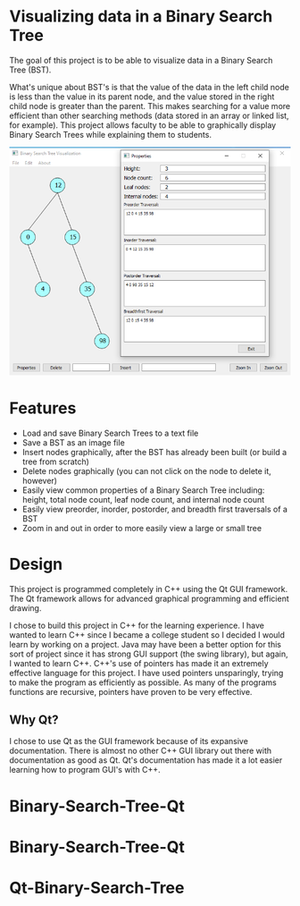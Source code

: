 # Visualizing data in a Binary Search Tree
The goal of this project is to be able to visualize data in a Binary Search Tree (BST). 

What's unique about BST's is that the value of the data in the left child node is less than the value in its parent node, and the value stored in the right child node is greater than the parent. This makes searching for a value more efficient than other searching methods (data stored in an array or linked list, for example). 
This project allows faculty to be able to graphically display Binary Search Trees while explaining them to students.

![App Image](BinarySearchTree/image.png?raw=true)

# Features
- Load and save Binary Search Trees to a text file
- Save a BST as an image file
- Insert nodes graphically, after the BST has already been built (or build a tree from scratch)
- Delete nodes graphically (you can not click on the node to delete it, however)
- Easily view common properties of a Binary Search Tree including: height, total node count, leaf node count, and internal node count
- Easily view preorder, inorder, postorder, and breadth first traversals of a BST
- Zoom in and out in order to more easily view a large or small tree

# Design
This project is programmed completely in C++ using the Qt GUI framework. The Qt framework allows for advanced graphical programming and efficient drawing. 

I chose to build this project in C++ for the learning experience. I have wanted to learn C++ since I became a college student so I decided I would learn by working on a project. Java may have been a better option for this sort of project since it has strong GUI support (the swing library), but again, I wanted to learn C++. C++'s use of pointers has made it an extremely effective language for this project. I have used pointers unsparingly, trying to make the program as efficiently as possible. As many of the programs functions are recursive, pointers have proven to be very effective. 

## Why Qt?
I chose to use Qt as the GUI framework because of its expansive documentation. There is almost no other C++ GUI library out there with documentation as good as Qt. Qt's documentation has made it a lot easier learning how to program GUI's with C++. 
# Binary-Search-Tree-Qt
# Binary-Search-Tree-Qt
# Qt-Binary-Search-Tree
